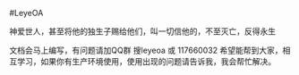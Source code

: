 #LeyeOA

神爱世人，甚至将他的独生子赐给他们，叫一切信他的，不至灭亡，反得永生

文档会马上编写，有问题请加QQ群 搜leyeoa 或 117660032
希望能帮到大家，相互学习，如果你有生产环境使用，使用出现的问题请告诉我，我会帮忙解决。